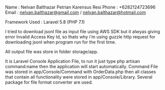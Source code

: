 Name : Nelvan Balthazar Petrian Karensus Resi
Phone : +6282124723696
Email : nelvan.balthazar@gmail.com / nelvan.balthazar@hotmail.com 

Framework Used :  Laravel 5.8 (PHP 7.1)

I tried to download  jsonl file as input file using AWS SDK but it alwyas giving error Invalid Access Key Id, so thats why i'm using guzzle http request for downloading jsonl when program run for the first time.

All output file was store in folder storage/app. 

It is Laravel Console Application File, to run it just type  php artisan command:name then the application will start automatically.
Command File was stored in app/Console/Command with OrderData.php then all classes that contain all functionality were stored in app/Console/Library. Several package for file format converter are used.

